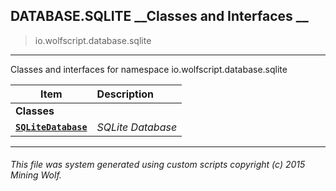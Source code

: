 ## DATABASE.SQLITE __Classes and Interfaces __

>io.wolfscript.database.sqlite

---

Classes and interfaces for namespace io.wolfscript.database.sqlite

Item | Description   
--- | :--- 
__Classes__|
__[`SQLiteDatabase`](SQLiteDatabase.md)__ | _SQLite Database_ 



---



###### This file was system generated using custom scripts copyright (c) 2015 Mining Wolf.
	

